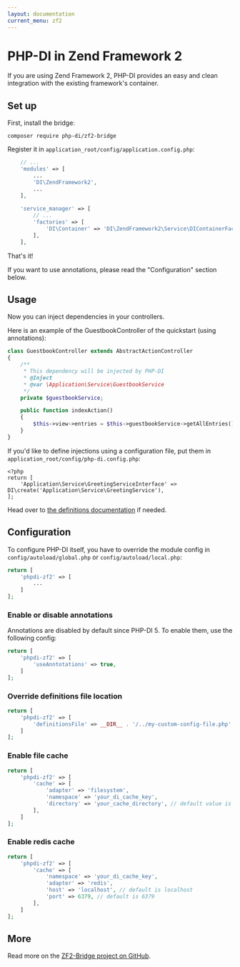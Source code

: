 ```yaml
---
layout: documentation
current_menu: zf2
---
```


# PHP-DI in Zend Framework 2

If you are using Zend Framework 2, PHP-DI provides an easy and clean integration with the existing framework's container.

## Set up

First, install the bridge:

```
composer require php-di/zf2-bridge
```

Register it in `application_root/config/application.config.php`:

```php
    // ...
    'modules' => [
        ...
        'DI\ZendFramework2',
        ...
    ],
    
    'service_manager' => [
        // ...
        'factories' => [
            'DI\Container' => 'DI\ZendFramework2\Service\DIContainerFactory',
        ],
    ],
```

That's it!

If you want to use annotations, please read the "Configuration" section below.

## Usage

Now you can inject dependencies in your controllers.

Here is an example of the GuestbookController of the quickstart (using annotations):

```php
class GuestbookController extends AbstractActionController
{
    /**
     * This dependency will be injected by PHP-DI
     * @Inject
     * @var \Application\Service\GuestbookService
     */
    private $guestbookService;

    public function indexAction()
    {
        $this->view->entries = $this->guestbookService->getAllEntries();
    }
}
```

If you'd like to define injections using a configuration file, put them in `application_root/config/php-di.config.php`:

```
<?php
return [
    'Application\Service\GreetingServiceInterface' => DI\create('Application\Service\GreetingService'),
];
```

Head over to [the definitions documentation](../php-definitions.html) if needed.

## Configuration

To configure PHP-DI itself, you have to override the module config in `config/autoload/global.php` or `config/autoload/local.php`:

```php
return [
    'phpdi-zf2' => [
        ...
    ]
];
```

### Enable or disable annotations

Annotations are disabled by default since PHP-DI 5. To enable them, use the following config:

```php
return [
    'phpdi-zf2' => [
        'useAnntotations' => true,
    ]
];
```

### Override definitions file location

```php
return [
    'phpdi-zf2' => [
        'definitionsFile' => __DIR__ . '/../my-custom-config-file.php',
    ]
];
```

### Enable file cache

```php
return [
    'phpdi-zf2' => [
        'cache' => [
            'adapter' => 'filesystem',
            'namespace' => 'your_di_cache_key',
            'directory' => 'your_cache_directory', // default value is data/php-di/cache
        ],
    ]
];
```

### Enable redis cache

```php
return [
    'phpdi-zf2' => [
        'cache' => [
            'namespace' => 'your_di_cache_key',
            'adapter' => 'redis',
            'host' => 'localhost', // default is localhost
            'port' => 6379, // default is 6379
        ],
    ]
];
```

## More

Read more on the [ZF2-Bridge project on GitHub](https://github.com/PHP-DI/ZF2-Bridge).
